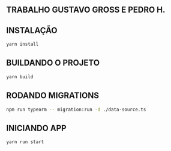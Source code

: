 ## TRABALHO GUSTAVO GROSS E PEDRO H.

## INSTALAÇÃO

```bash
yarn install
```

## BUILDANDO O PROJETO

```bash
yarn build
```

## RODANDO MIGRATIONS

```bash
npm run typeorm -- migration:run -d ./data-source.ts 
```

## INICIANDO APP

```bash
yarn run start
```
